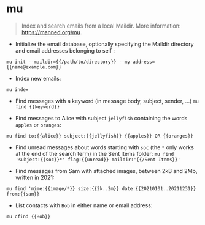 # mu

> Index and search emails from a local Maildir.
> More information: <https://manned.org/mu>.

- Initialize the email database, optionally specifying the Maildir directory and email addresses belonging to self :

`mu init --maildir={{/path/to/directory}} --my-address={{name@example.com}}`

- Index new emails:

`mu index`

- Find messages with a keyword (in message body, subject, sender, ...)
`mu find {{keyword}}`

- Find messages to Alice with subject `jellyfish` containing the words `apples` or `oranges`:

`mu find to:{{alice}} subject:{{jellyfish}} {{apples}} OR {{oranges}}`

- Find unread messages about words starting with `soc` (the `*` only works at the end of the search term) in the Sent Items folder:
`mu find 'subject:{{soc}}*' flag:{{unread}} maildir:'{{/Sent Items}}'`

- Find messages from Sam with attached images, between 2kB and 2Mb, written in 2021:

`mu find 'mime:{{image/*}} size:{{2k..2m}} date:{{20210101..20211231}} from:{{sam}}`

- List contacts with `Bob` in either name or email address:

`mu cfind {{Bob}}`
